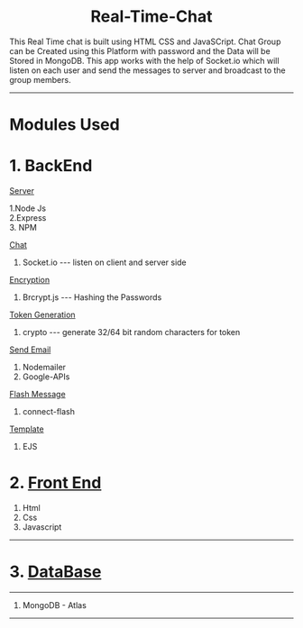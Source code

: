 # <center>Real-Time-Chat</center>

This Real Time chat is built using HTML CSS and JavaSCript. Chat Group can be Created using this Platform with password and the Data will be Stored in MongoDB. This app works with the 
help of Socket.io which will listen on each user and send the messages to server and broadcast to the group members.
***
# Modules Used

# 1. BackEnd 

<ins>Server</ins>  

1.Node Js  
2.Express  
3. NPM  

<ins>Chat</ins>  
1. Socket.io --- listen on client and server side

<ins>Encryption</ins>  
1. Brcrypt.js --- Hashing the Passwords

<ins>Token Generation</ins>  
1. crypto --- generate 32/64 bit random characters for token

<ins>Send Email</ins>  
1. Nodemailer  
2. Google-APIs  

<ins>Flash Message</ins>  
1. connect-flash  

<ins>Template</ins>  
1. EJS  

# 2. <ins>Front End</ins>
1. Html  
2. Css  
3. Javascript  
---
# 3. <ins>DataBase</ins>
***
1. MongoDB - Atlas  
***
